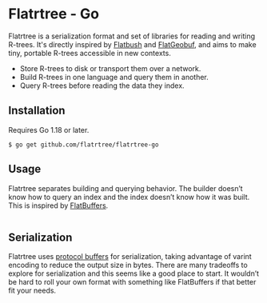 # Flatrtree - Go

Flatrtree is a serialization format and set of libraries for reading and writing R-trees. It's directly inspired by [Flatbush](https://github.com/mourner/flatbush) and [FlatGeobuf](https://github.com/flatgeobuf/flatgeobuf), and aims to make tiny, portable R-trees accessible in new contexts.

- Store R-trees to disk or transport them over a network.
- Build R-trees in one language and query them in another.
- Query R-trees before reading the data they index.

## Installation

Requires Go 1.18 or later.

```console
$ go get github.com/flatrtree/flatrtree-go
```

## Usage

Flatrtree separates building and querying behavior. The builder doesn’t know how to query an index and the index doesn’t know how it was built. This is inspired by [FlatBuffers](https://google.github.io/flatbuffers/).

```golang

```

## Serialization

Flatrtree uses [protocol buffers](https://protobuf.dev/) for serialization, taking advantage of varint encoding to reduce the output size in bytes. There are many tradeoffs to explore for serialization and this seems like a good place to start. It wouldn’t be hard to roll your own format with something like FlatBuffers if that better fit your needs.

```golang

```

